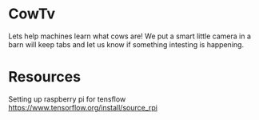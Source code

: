# CowTv
Lets help machines learn what cows are! We put a smart little camera in a barn will keep tabs and let us know if something intesting is happening. 

# Resources
Setting up raspberry pi for tensflow https://www.tensorflow.org/install/source_rpi
